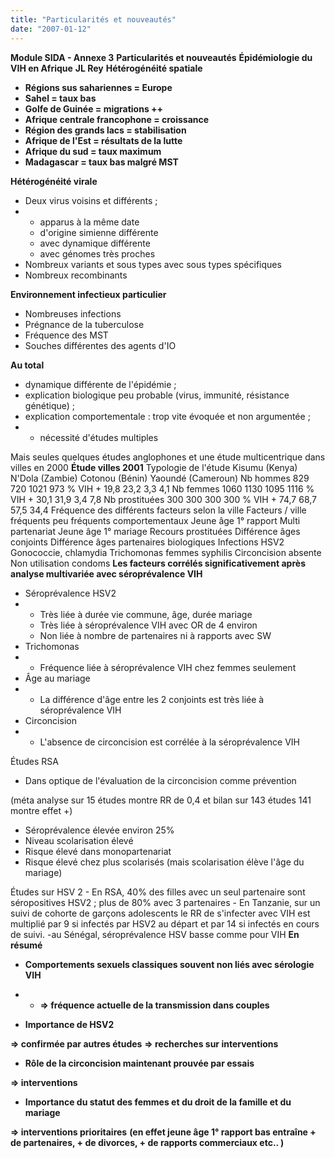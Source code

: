 ```yaml
---
title: "Particularités et nouveautés"
date: "2007-01-12"
---
```


**Module SIDA - Annexe 3** **Particularités et nouveautés** **Épidémiologie du VIH en Afrique** **JL Rey** **Hétérogénéité spatiale**

*   **Régions sus sahariennes = Europe**
*   **Sahel = taux bas**
*   **Golfe de Guinée = migrations ++**
*   **Afrique centrale francophone = croissance**
*   **Région des grands lacs = stabilisation**
*   **Afrique de l'Est = résultats de la lutte**
*   **Afrique du sud = taux maximum**
*   **Madagascar = taux bas malgré MST**

**Hétérogénéité virale**

*   Deux virus voisins et différents ;
*   *   apparus à la même date
    *   d'origine simienne différente
    *   avec dynamique différente
    *   avec génomes très proches
*   Nombreux variants et sous types avec sous types spécifiques
*   Nombreux recombinants

**Environnement infectieux particulier**

*   Nombreuses infections
*   Prégnance de la tuberculose
*   Fréquence des MST
*   Souches différentes des agents d'IO

**Au total**

*   dynamique différente de l'épidémie ;
*   explication biologique peu probable (virus, immunité, résistance génétique) ;
*   explication comportementale : trop vite évoquée et non argumentée ;
*   *   nécessité d'études multiples

Mais seules quelques études anglophones et une étude multicentrique dans villes en 2000 **Étude villes 2001** Typologie de l'étude Kisumu (Kenya) N'Dola (Zambie) Cotonou (Bénin) Yaoundé (Cameroun) Nb hommes 829 720 1021 973 % VIH + 19,8 23,2 3,3 4,1 Nb femmes 1060 1130 1095 1116 % VIH + 30,1 31,9 3,4 7,8 Nb prostituées 300 300 300 300 % VIH + 74,7 68,7 57,5 34,4 Fréquence des différents facteurs selon la ville Facteurs / ville fréquents peu fréquents comportementaux Jeune âge 1° rapport Multi partenariat Jeune âge 1° mariage Recours prostituées Différence âges conjoints Différence âges partenaires biologiques Infections HSV2 Gonococcie, chlamydia Trichomonas femmes syphilis Circoncision absente Non utilisation condoms **Les facteurs corrélés significativement après analyse multivariée avec séroprévalence VIH**

*   Séroprévalence HSV2
*   *   Très liée à durée vie commune, âge, durée mariage
    *   Très liée à séroprévalence VIH avec OR de 4 environ
    *   Non liée à nombre de partenaires ni à rapports avec SW
*   Trichomonas
*   *   Fréquence liée à séroprévalence VIH chez femmes seulement
*   Âge au mariage
*   *   La différence d'âge entre les 2 conjoints est très liée à séroprévalence VIH
*   Circoncision
*   *   L'absence de circoncision est corrélée à la séroprévalence VIH

Études RSA

*   Dans optique de l'évaluation de la circoncision comme prévention

(méta analyse sur 15 études montre RR de 0,4 et bilan sur 143 études 141 montre effet +)

*   Séroprévalence élevée environ 25%
*   Niveau scolarisation élevé
*   Risque élevé dans monopartenariat
*   Risque élevé chez plus scolarisés (mais scolarisation élève l'âge du mariage)

Études sur HSV 2 - En RSA, 40% des filles avec un seul partenaire sont séropositives HSV2 ; plus de 80% avec 3 partenaires - En Tanzanie, sur un suivi de cohorte de garçons adolescents le RR de s'infecter avec VIH est multiplié par 9 si infectés par HSV2 au départ et par 14 si infectés en cours de suivi. -au Sénégal, séroprévalence HSV basse comme pour VIH **En résumé**

*   **Comportements sexuels classiques souvent non liés avec sérologie VIH**
*   *   **=> fréquence actuelle de la transmission dans couples**

*   **Importance de HSV2**

**=> confirmée par autres études** **=> recherches sur interventions**

*   **Rôle de la circoncision maintenant prouvée par essais**

**=> interventions**

*   **Importance du statut des femmes et du droit de la famille et du mariage**

**=> interventions prioritaires** **(en effet jeune âge 1° rapport bas entraîne + de partenaires, + de divorces, + de rapports commerciaux etc.. )**